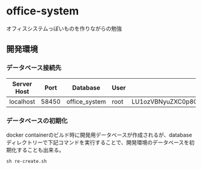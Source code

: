 # office-system
オフィスシステムっぽいものを作りながらの勉強

## 開発環境

### データベース接続先

| Server Host | Port | Database | User | Password |
----|----|----|----|----
| localhost | 58450 | office_system | root | LU1ozVBNyuZXC0p8QJK4cvTREHMA3Wtfdsaer25Ow7iY9kjh6xIPSDFGglbnmq |

### データベースの初期化

docker containerのビルド時に開発用データベースが作成されるが、databaseディレクトリーで下記コマンドを実行することで、開発環境のデータベースを初期化することも出来る。

```
sh re-create.sh
```
